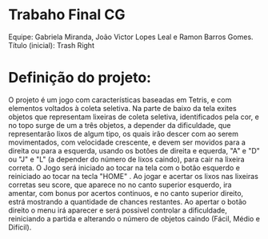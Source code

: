 # Trabaho Final CG
Equipe: Gabriela Miranda, João Victor Lopes Leal e Ramon Barros Gomes.
Título (inicial): Trash Right

# Definição do projeto: 
O projeto é um jogo com características baseadas em Tetris, e com elementos voltados à coleta seletiva.
Na parte de baixo da tela exites objetos que representam lixeiras de coleta seletiva, identificados pela cor, e no topo surge de um a três objetos, a depender da dificuldade, que representarão lixos de algum tipo, os quais irão descer com ao serem movimentados, com velocidade crescente, e devem ser movidos para a direita ou para a esquerda, usando os botões de direita e equerda, "A" e "D" ou "J" e "L" (a depender do número de lixos caindo), para cair na lixeira correta. 
O Jogo será iniciado ao tocar na tela com o botão esquerdo e reiniciado ao tocar na tecla "HOME" . Ao jogar e acertar os lixos nas lixeiras corretas seu score, que aparece no no canto superior esquerdo, ira amentar, com bonus por acertos continuos, e no canto superior direito, estrá mostrando a quantidade de chances restantes.
Ao apertar o botão direito o menu irá aparecer e será possivel controlar a dificuldade, reiniciando a partida e alterando o número de objetos caindo (Fácil, Médio e Difícil).

